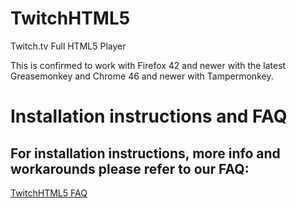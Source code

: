# TwitchHTML5
Twitch.tv Full HTML5 Player



This is confirmed to work with Firefox 42 and newer with the latest Greasemonkey and Chrome 46 and newer with Tampermonkey.

# Installation instructions and FAQ

## For installation instructions, more info and workarounds please refer to our FAQ:
[TwitchHTML5 FAQ](https://github.com/EchoDev/TwitchHTML5/wiki)
